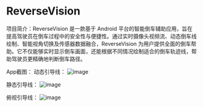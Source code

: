 # ReverseVision
项目简介：ReverseVision 是一款基于 Android 平台的智能倒车辅助应用，旨在提高驾驶员在倒车过程中的安全性与便捷性。通过实时摄像头视频流、动态倒车线绘制、智能视角切换及传感器数据融合，ReverseVision 为用户提供全面的倒车帮助。它不仅能够实时显示倒车画面，还能根据不同情况绘制适合的倒车轨迹线，帮助驾驶员更精确地判断倒车路径。

App截图：
动态引导线：
![image](https://github.com/user-attachments/assets/9b9d7bab-a53d-44b7-8c33-12c2864636ed)

静态引导线：
![image](https://github.com/user-attachments/assets/b898588f-908c-4a48-bdb8-bd202e4108c8)

俯视引导线：
![image](https://github.com/user-attachments/assets/30408ecb-a12f-4a9c-82c1-ae737deb21bb)
